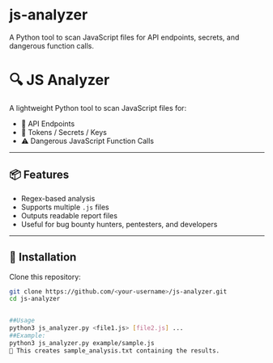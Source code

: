 # js-analyzer
A Python tool to scan JavaScript files for API endpoints, secrets, and dangerous function calls.

# 🔍 JS Analyzer

A lightweight Python tool to scan JavaScript files for:

- 🔗 API Endpoints
- 🔐 Tokens / Secrets / Keys
- ⚠️ Dangerous JavaScript Function Calls

---

## 📦 Features

- Regex-based analysis
- Supports multiple `.js` files
- Outputs readable report files
- Useful for bug bounty hunters, pentesters, and developers

---

## 🚀 Installation

Clone this repository:

```bash
git clone https://github.com/<your-username>/js-analyzer.git
cd js-analyzer 


##Usage
python3 js_analyzer.py <file1.js> [file2.js] ...
##Example:
python3 js_analyzer.py example/sample.js
📁 This creates sample_analysis.txt containing the results.
